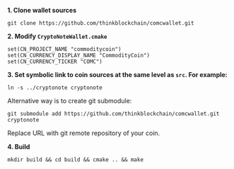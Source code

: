 **1. Clone wallet sources**

```
git clone https://github.com/thinkblockchain/comcwallet.git
```

**2. Modify `CryptoNoteWallet.cmake`**
 
```
set(CN_PROJECT_NAME "commoditycoin")
set(CN_CURRENCY_DISPLAY_NAME "CommodityCoin")
set(CN_CURRENCY_TICKER "COMC")
```

**3. Set symbolic link to coin sources at the same level as `src`. For example:**

```
ln -s ../cryptonote cryptonote
```

Alternative way is to create git submodule:

```
git submodule add https://github.com/thinkblockchain/comcwallet.git cryptonote
```

Replace URL with git remote repository of your coin.

**4. Build**

```
mkdir build && cd build && cmake .. && make
```
